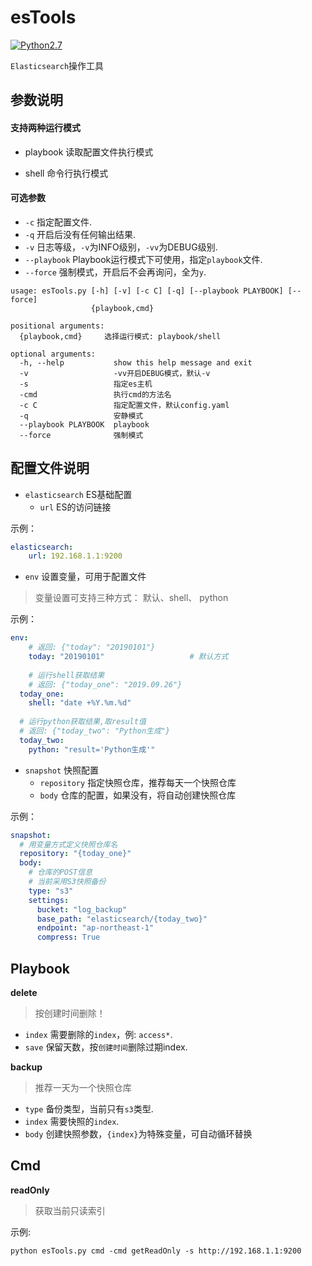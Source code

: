 # esTools 

[![Python2.7](https://img.shields.io/badge/Python-2.7-green.svg?style=plastic)](https://www.python.org/)


`Elasticsearch`操作工具


## 参数说明

#### 支持两种运行模式

- playbook
	读取配置文件执行模式

- shell
	命令行执行模式

#### 可选参数
- `-c` 指定配置文件.
- `-q` 开启后没有任何输出结果.
- `-v` 日志等级，`-v`为INFO级别，`-vv`为DEBUG级别.
- `--playbook` Playbook运行模式下可使用，指定`playbook`文件.
- `--force` 强制模式，开启后不会再询问，全为`y`.


```
usage: esTools.py [-h] [-v] [-c C] [-q] [--playbook PLAYBOOK] [--force]
                  {playbook,cmd}

positional arguments:
  {playbook,cmd}     选择运行模式: playbook/shell

optional arguments:
  -h, --help           show this help message and exit
  -v                   -vv开启DEBUG模式，默认-v
  -s                   指定es主机
  -cmd                 执行cmd的方法名
  -c C                 指定配置文件，默认config.yaml
  -q                   安静模式
  --playbook PLAYBOOK  playbook
  --force              强制模式
```

## 配置文件说明

- `elasticsearch` ES基础配置
	- `url`  ES的访问链接

示例：
```yaml
elasticsearch:
	url: 192.168.1.1:9200
```

- `env` 设置变量，可用于配置文件

> 变量设置可支持三种方式： 默认、shell、 python

示例：
```yaml
env:
	# 返回: {"today": "20190101"}
    today: "20190101"    				# 默认方式
	
	# 运行shell获取结果
	# 返回: {"today_one": "2019.09.26"}
  today_one: 
    shell: "date +%Y.%m.%d"		
    
  # 运行python获取结果,取result值
  # 返回: {"today_two": "Python生成"}
  today_two:
    python: "result='Python生成'"
```

- `snapshot`  快照配置
	- `repository` 指定快照仓库，推荐每天一个快照仓库
	- `body` 仓库的配置，如果没有，将自动创建快照仓库

示例：
```yaml
snapshot:
  # 用变量方式定义快照仓库名
  repository: "{today_one}" 
  body:
  	# 仓库的POST信息
  	# 当前采用S3快照备份
    type: "s3"
    settings: 
      bucket: "log_backup"
      base_path: "elasticsearch/{today_two}"
      endpoint: "ap-northeast-1"
      compress: True
```

## Playbook

**delete**

> 按创建时间删除！ 

- `index` 需要删除的`index`，例: `access*`.
- `save`  保留天数，按`创建时间`删除过期index.

**backup**
> 推荐一天为一个快照仓库

- `type`  备份类型，当前只有`s3`类型.
- `index` 需要快照的`index`.
- `body`  创建快照参数，`{index}`为特殊变量，可自动循环替换

## Cmd

**readOnly**

> 获取当前只读索引

示例:

```shell
python esTools.py cmd -cmd getReadOnly -s http://192.168.1.1:9200
```